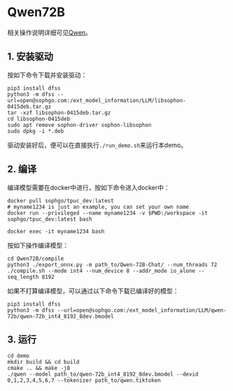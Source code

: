 # Qwen72B
相关操作说明详细可见[Qwen](../Qwen)。

## 1. 安装驱动
按如下命令下载并安装驱动：
```shell
pip3 install dfss
python3 -m dfss --url=open@sophgo.com:/ext_model_information/LLM/libsophon-0415deb.tar.gz
tar -xzf libsophon-0415deb.tar.gz
cd libsophon-0415deb
sudo apt remove sophon-driver sophon-libsophon
sudo dpkg -i *.deb

```
驱动安装好后，便可以在直接执行`./run_demo.sh`来运行本demo。


## 2. 编译
编译模型需要在docker中进行，按如下命令进入docker中：
```shell
docker pull sophgo/tpuc_dev:latest
# myname1234 is just an example, you can set your own name
docker run --privileged --name myname1234 -v $PWD:/workspace -it sophgo/tpuc_dev:latest bash

docker exec -it myname1234 bash
```

按如下操作编译模型：
```shell
cd Qwen72B/compile
python3 ./export_onnx.py -m path_to/Qwen-72B-Chat/ --num_threads 72
./compile.sh --mode int4 --num_device 8 --addr_mode io_alone --seq_length 8192
```

如果不打算编译模型，可以通过以下命令下载已编译好的模型：
```shell
pip3 install dfss
python3 -m dfss --url=open@sophgo.com:/ext_model_information/LLM/qwen-72b/qwen-72b_int4_8192_8dev.bmodel
```

## 3. 运行
```shell
cd demo
mkdir build && cd build
cmake .. && make -j8
./qwen --model path_to/qwen-72b_int4_8192_8dev.bmodel --devid 0,1,2,3,4,5,6,7 --tokenizer path_to/qwen.tiktoken
```
